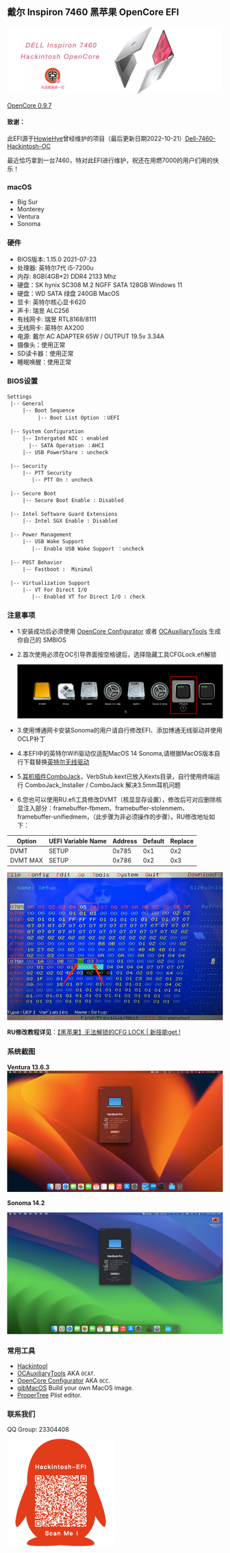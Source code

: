 ## 戴尔 Inspiron 7460 黑苹果 OpenCore EFI

![image](Screenshot/Motherbord.jpg)

[OpenCore 0.9.7](https://github.com/acidanthera/OpenCorePkg)

#### **致谢：**

此EFI源于[HowieHye](https://github.com/HowieHye)曾经维护的项目（最后更新日期2022-10-21）[Dell-7460-Hackintosh-OC](https://github.com/HowieHye/Dell-7460-Hackintosh-OC)

最近恰巧拿到一台7460，特对此EFI进行维护，祝还在用燃7000的用户们用的快乐！


### macOS

- Big Sur
- Monterey
- Ventura
- Sonoma


### 硬件

- BIOS版本: 1.15.0 2021-07-23
- 处理器: 英特尔7代 i5-7200u
- 内存: 8GB(4GB*2) DDR4 2133 Mhz
- 硬盘：SK hynix SC308 M.2 NGFF SATA 128GB Windows 11
- 硬盘：WD SATA 绿盘 240GB MacOS
- 显卡: 英特尔核心显卡620
- 声卡: 瑞昱 ALC256
- 有线网卡: 瑞昱 RTL8168/8111
- 无线网卡: 英特尔 AX200
- 电源: 戴尔 AC ADAPTER 65W / OUTPUT 19.5v 3.34A
- 摄像头：使用正常
- SD读卡器：使用正常
- 睡眠唤醒：使用正常


### BIOS设置

```
Settings
 |-- General
     |-- Boot Sequence
	      |-- Boot List Option ：UEFI
	      
 |-- System Configuration
     |-- Intergated NIC : enabled
	   |-- SATA Operation ：AHCI
     |-- USB PowerShare : uncheck
     
 |-- Security 
     |-- PTT Security
        |-- PTT On : uncheck
        
 |-- Secure Boot  
     |-- Secure Boot Enable : Disabled
     
 |-- Intel Software Guard Extensions  
     |-- Intel SGX Enable : Disabled	
     
 |-- Power Management  
     |-- USB Wake Support
        |-- Enable USB Wake Support ：uncheck
        
 |-- POST Behavior  
     |-- Fastboot :  Minimal
     
 |-- Virtualization Support
     |-- VT For Direct I/O
        |-- Enabled VT for Direct I/O : check 
```

### 注意事项

 - 1.安装成功后必须使用 [OpenCore Configurator](https://mackie100projects.altervista.org/opencore-configurator/) 或者 [OCAuxiliaryTools](https://github.com/ic005k/OCAuxiliaryTools) 生成你自己的 SMBIOS

 - 2.首次使用必须在OC引导界面按空格键后，选择隐藏工具CFGLock.efi解锁

   ![image](Screenshot/CFGLock.efi.png)

 - 3.使用博通网卡安装Sonoma的用户请自行修改EFI、添加博通无线驱动并使用OCLP补丁

 - 4.本EFI中的英特尔Wifi驱动仅适配MacOS 14  Sonoma,请根据MacOS版本自行下载替换[英特尔无线驱动](https://hackintosh.club/d/10000015)

 - 5.[耳机插件ComboJack](https://github.com/hackintosh-stuff/ComboJack)，VerbStub.kext已放入Kexts目录，自行使用终端运行 ComboJack_Installer / ComboJack 解决3.5mm耳机问题

 - 6.您也可以使用RU.efi工具修改DVMT（核显显存设置），修改后可对应删除核显注入部分：framebuffer-fbmem、framebuffer-stolenmem、framebuffer-unifiedmem，（此步骤为非必须操作的步骤）。RU修改地址如下：

| Option   | UEFI Variable Name | Address | Default | Replace |
| -------- | ------------------ | ------- | ------- | ------- |
| DVMT     | SETUP              | 0x785   | 0x1     | 0x2     |
| DVMT MAX | SETUP              | 0x786   | 0x2     | 0x3     |

![image](Screenshot/RUDVMT.jpg)

**RU修改教程详见**：[【黑苹果】无法解锁的CFG LOCK | 新技能get !](https://www.bilibili.com/video/BV1LV4y1N7jF)

### 系统截图

**Ventura 13.6.3**![image](Screenshot/Ventura.jpg)

**Sonoma 14.2**

![image](Screenshot/Sonoma.jpg)

### 常用工具

- [Hackintool](https://github.com/headkaze/Hackintool) 
- [OCAuxiliaryTools](https://github.com/ic005k/OCAuxiliaryTools) AKA `OCAT`.
- [OpenCore Configurator](https://mackie100projects.altervista.org/opencore-configurator/) AKA `OCC`.
- [gibMacOS](https://github.com/corpnewt/gibMacOS) Build your own MacOS image.
- [ProperTree](https://github.com/corpnewt/ProperTree) Plist editor.


### 联系我们

QQ Group: 23304408

![image](Screenshot/QRCode.png)
